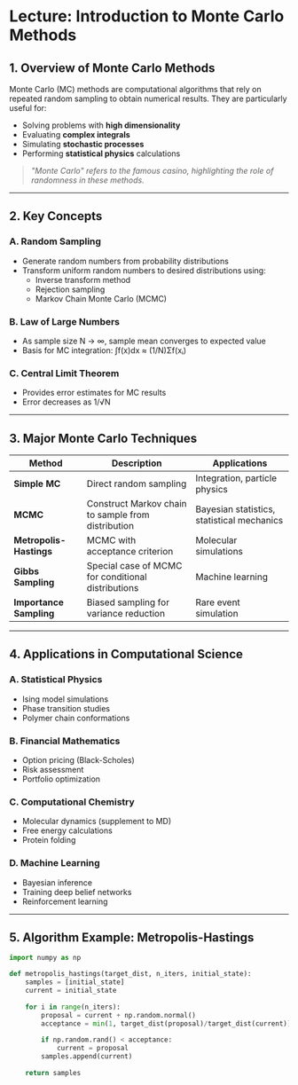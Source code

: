 # **Lecture: Introduction to Monte Carlo Methods**

## **1. Overview of Monte Carlo Methods**
Monte Carlo (MC) methods are computational algorithms that rely on repeated random sampling to obtain numerical results. They are particularly useful for:

- Solving problems with **high dimensionality**
- Evaluating **complex integrals**
- Simulating **stochastic processes**
- Performing **statistical physics** calculations

> *"Monte Carlo" refers to the famous casino, highlighting the role of randomness in these methods.*

---

## **2. Key Concepts**

### **A. Random Sampling**
- Generate random numbers from probability distributions
- Transform uniform random numbers to desired distributions using:
  - Inverse transform method
  - Rejection sampling
  - Markov Chain Monte Carlo (MCMC)

### **B. Law of Large Numbers**
- As sample size N → ∞, sample mean converges to expected value
- Basis for MC integration: ∫f(x)dx ≈ (1/N)Σf(xᵢ)

### **C. Central Limit Theorem**
- Provides error estimates for MC results
- Error decreases as 1/√N

---

## **3. Major Monte Carlo Techniques**

| Method | Description | Applications |
|--------|-------------|--------------|
| **Simple MC** | Direct random sampling | Integration, particle physics |
| **MCMC** | Construct Markov chain to sample from distribution | Bayesian statistics, statistical mechanics |
| **Metropolis-Hastings** | MCMC with acceptance criterion | Molecular simulations |
| **Gibbs Sampling** | Special case of MCMC for conditional distributions | Machine learning |
| **Importance Sampling** | Biased sampling for variance reduction | Rare event simulation |

---

## **4. Applications in Computational Science**

### **A. Statistical Physics**
- Ising model simulations
- Phase transition studies
- Polymer chain conformations

### **B. Financial Mathematics**
- Option pricing (Black-Scholes)
- Risk assessment
- Portfolio optimization

### **C. Computational Chemistry**
- Molecular dynamics (supplement to MD)
- Free energy calculations
- Protein folding

### **D. Machine Learning**
- Bayesian inference
- Training deep belief networks
- Reinforcement learning

---

## **5. Algorithm Example: Metropolis-Hastings**

```python
import numpy as np

def metropolis_hastings(target_dist, n_iters, initial_state):
    samples = [initial_state]
    current = initial_state
    
    for i in range(n_iters):
        proposal = current + np.random.normal()
        acceptance = min(1, target_dist(proposal)/target_dist(current))
        
        if np.random.rand() < acceptance:
            current = proposal
        samples.append(current)
    
    return samples
